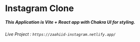 # Instagram Clone
##### This Application is Vite + React app with Chakra UI for styling. 

###### Live Project : `https://zaahiid-instagram.netlify.app/`
